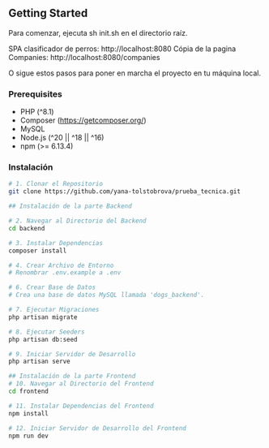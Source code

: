 ## Getting Started

Para comenzar, ejecuta sh init.sh en el directorio raíz.

SPA clasificador de perros: http://localhost:8080
Cópia de la pagina Companies: http://localhost:8080/companies

O sigue estos pasos para poner en marcha el proyecto en tu máquina local.

### Prerequisites

- PHP (^8.1)
- Composer (https://getcomposer.org/)
- MySQL
- Node.js (^20 || ^18 || ^16)
- npm (>= 6.13.4)

### Instalación

```bash
# 1. Clonar el Repositorio
git clone https://github.com/yana-tolstobrova/prueba_tecnica.git

## Instalación de la parte Backend

# 2. Navegar al Directorio del Backend
cd backend

# 3. Instalar Dependencias
composer install

# 4. Crear Archivo de Entorno
# Renombrar .env.example a .env

# 6. Crear Base de Datos
# Crea una base de datos MySQL llamada 'dogs_backend'.

# 7. Ejecutar Migraciones
php artisan migrate

# 8. Ejecutar Seeders
php artisan db:seed

# 9. Iniciar Servidor de Desarrollo
php artisan serve

## Instalación de la parte Frontend
# 10. Navegar al Directorio del Frontend
cd frontend

# 11. Instalar Dependencias del Frontend
npm install

# 12. Iniciar Servidor de Desarrollo del Frontend
npm run dev 
